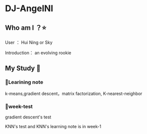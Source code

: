 # DJ-AngelNI
## Who am I  ？:star:
User ： Hui Ning or Sky

Introduction： an evolving rookie  
## My Study  :notebook_with_decorative_cover:
### :lollipop:Learining note
k-means,gradient descent，matrix factorization,
K-nearest-neighbor

### :lollipop:week-test

gradient descent's test

KNN's test and KNN's learning note is in week-1
